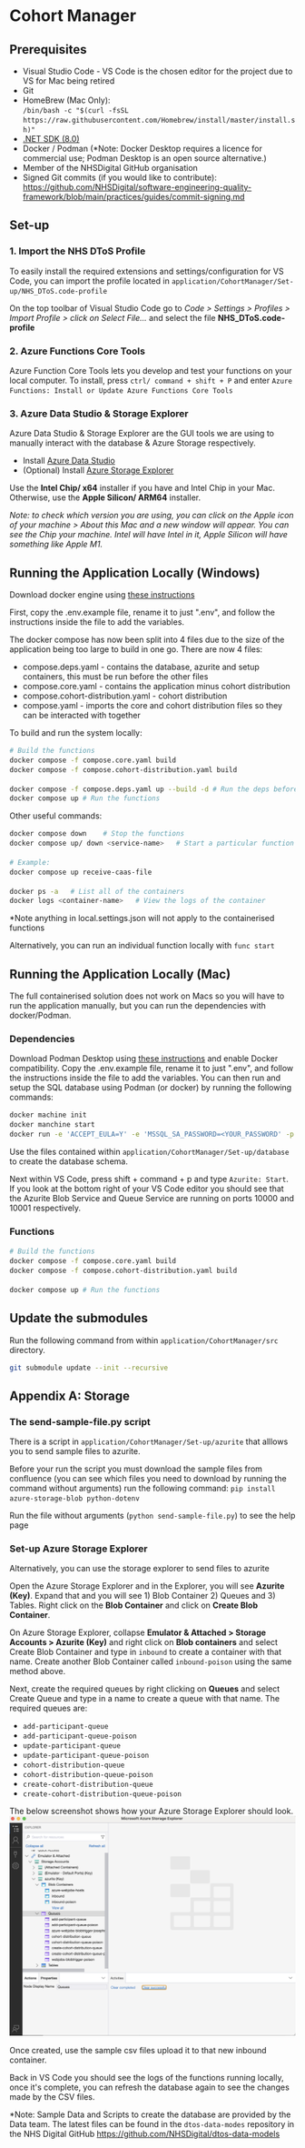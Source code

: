 # Cohort Manager

## Prerequisites

- Visual Studio Code - VS Code is the chosen editor for the project due to VS for Mac being retired
- Git
- HomeBrew (Mac Only): \
    `/bin/bash -c "$(curl -fsSL https://raw.githubusercontent.com/Homebrew/install/master/install.sh)"`
- [.NET SDK (8.0)](https://dotnet.microsoft.com/en-us/download/dotnet/8.0)
- Docker / Podman (*Note: Docker Desktop requires a licence for commercial use; Podman Desktop is an open source alternative.)
- Member of the NHSDigital GitHub organisation
- Signed Git commits (if you would like to contribute): <https://github.com/NHSDigital/software-engineering-quality-framework/blob/main/practices/guides/commit-signing.md>

## Set-up

### 1. Import the NHS DToS Profile

To easily install the required extensions and settings/configuration for VS Code, you can import the profile located in `application/CohortManager/Set-up/NHS_DToS.code-profile`

On the top toolbar of Visual Studio Code go to *Code > Settings > Profiles > Import Profile > click on Select File...* and select the file **NHS_DToS.code-profile**

### 2. Azure Functions Core Tools

Azure Function Core Tools lets you develop and test your functions on your local computer. To install, press `ctrl/ command + shift + P` and enter `Azure Functions: Install or Update Azure Functions Core Tools`

### 3. Azure Data Studio & Storage Explorer

Azure Data Studio & Storage Explorer are the GUI tools we are using to manually interact with the database & Azure Storage respectively.

- Install [Azure Data Studio](https://learn.microsoft.com/en-us/azure-data-studio/download-azure-data-studio?tabs=wi[…]all%2Credhat-install%2Cwindows-uninstall%2Credhat-uninstall)
- (Optional) Install [Azure Storage Explorer](https://azure.microsoft.com/en-gb/products/storage/storage-explorer)

Use the **Intel Chip/ x64** installer if you have and Intel Chip in your Mac. Otherwise, use the **Apple Silicon/ ARM64** installer.

*Note: to check which version you are using, you can click on the Apple icon of your machine > About this Mac and a new window will appear. You can see the Chip your machine. Intel will have Intel in it, Apple Silicon will have something like Apple M1.*

## Running the Application Locally (Windows)

Download docker engine using [these instructions](https://medium.com/@rom.bruyere/docker-and-wsl2-without-docker-desktop-f529d15d9398)

First, copy the .env.example file, rename it to just ".env", and follow the instructions inside the file to add the variables.

The docker compose has now been split into 4 files due to the size of the application being too large to build in one go. There are now 4 files:

- compose.deps.yaml - contains the database, azurite and setup containers, this must be run before the other files
- compose.core.yaml - contains the application minus cohort distribution
- compose.cohort-distribution.yaml - cohort distribution
- compose.yaml - imports the core and cohort distribution files so they can be interacted with together

To build and run the system locally:

```bash
# Build the functions
docker compose -f compose.core.yaml build
docker compose -f compose.cohort-distribution.yaml build

docker compose -f compose.deps.yaml up --build -d # Run the deps before the rest of the functions
docker compose up # Run the functions
```

Other useful commands:

```bash
docker compose down    # Stop the functions
docker compose up/ down <service-name>   # Start a particular function or dependency

# Example:
docker compose up receive-caas-file

docker ps -a   # List all of the containers
docker logs <container-name>   # View the logs of the container
```

*Note anything in local.settings.json will not apply to the containerised functions

Alternatively, you can run an individual function locally with `func start`

## Running the Application Locally (Mac)

The full containerised solution does not work on Macs so you will have to run the application manually, but you can run the dependencies with docker/Podman.

### Dependencies

Download Podman Desktop using [these instructions](https://podman-desktop.io/) and enable Docker compatibility.
Copy the .env.example file, rename it to just ".env", and follow the instructions inside the file to add the variables.
You can then run and setup the SQL database using Podman (or docker) by running the following commands:

```bash
docker machine init
docker manchine start
docker run -e 'ACCEPT_EULA=Y' -e 'MSSQL_SA_PASSWORD=<YOUR_PASSWORD' -p 1433:1433 --name sql1 --hostname sql1 -d mcr.microsoft.com/mssql/server:2022-latest
```

Use the files contained within `application/CohortManager/Set-up/database` to create the database schema.

Next within VS Code, press shift + command + p and type `Azurite: Start`. If you look at the bottom right of your VS Code editor you should see that the Azurite Blob Service and Queue Service are running on ports 10000 and 10001 respectively.

### Functions

```bash
# Build the functions
docker compose -f compose.core.yaml build
docker compose -f compose.cohort-distribution.yaml build

docker compose up # Run the functions
```

## Update the submodules

Run the following command from within `application/CohortManager/src` directory.

```bash 
git submodule update --init --recursive
```

## Appendix A: Storage

### The send-sample-file.py script

There is a script in `application/CohortManager/Set-up/azurite` that alllows you to send sample files to azurite.

Before your run the script you must download the sample files from confluence (you can see which files you need to download by running the command without arguments) run the following command: `pip install azure-storage-blob python-dotenv`

Run the file without arguments (`python send-sample-file.py`) to see the help page

### Set-up Azure Storage Explorer

Alternatively, you can use the storage explorer to send files to azurite

Open the Azure Storage Explorer and in the Explorer, you will see **Azurite (Key)**. Expand that and you will see 1) Blob Container 2) Queues and 3) Tables. Right click on the **Blob Container** and click on **Create Blob Container**.

On Azure Storage Explorer, collapse **Emulator & Attached > Storage Accounts > Azurite (Key)** and right click on **Blob containers** and select Create Blob Container and type in `inbound` to create a container with that name. Create another Blob Container called `inbound-poison` using the same method above.

Next, create the required queues by right clicking on **Queues** and select Create Queue and type in a name to create a queue with that name.
The required queues are:

- `add-participant-queue`
- `add-participant-queue-poison`
- `update-participant-queue`
- `update-participant-queue-poison`
- `cohort-distribution-queue`
- `cohort-distribution-queue-poison`
- `create-cohort-distribution-queue`
- `create-cohort-distribution-queue-poison`

The below screenshot shows how your Azure Storage Explorer should look.
![Azure Storage Final](../assets/azure_storage.png)

Once created, use the sample csv files upload it to that new inbound container.

Back in VS Code you should see the logs of the functions running locally, once it's complete, you can refresh the database again to see the changes made by the CSV files.

*Note: Sample Data and Scripts to create the database are provided by the Data team. The latest files can be found in the `dtos-data-modes` repository in the NHS Digital GitHub <https://github.com/NHSDigital/dtos-data-models>
